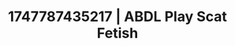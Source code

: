 ---
categories:
- Sensual selfie
- Double penetration
- Workplace fantasy
- Slow undress
- Caressing curves
image: /assets/images/1747787435217.jpg
layout: post
seo:
  description: Featured content with exclusive ABDL Play, Scat Fetish. HD images available.
  keywords: ABDL Play, Scat Fetish
  og_image: /assets/images/1747787435217.jpg
  schema_type: VisualArtwork
tags:
- ABDL Play
- Scat Fetish
- '#1747787435217'
title: 1747787435217 | ABDL Play Scat Fetish
---